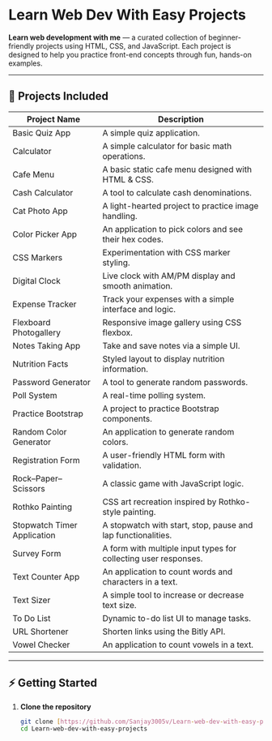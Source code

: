 # Learn Web Dev With Easy Projects

**Learn web development with me** — a curated collection of beginner-friendly projects using HTML, CSS, and JavaScript.
Each project is designed to help you practice front-end concepts through fun, hands-on examples.

---

## 🚀 Projects Included

| Project Name | Description |
|---|---|
| Basic Quiz App | A simple quiz application. |
| Calculator | A simple calculator for basic math operations. |
| Cafe Menu | A basic static cafe menu designed with HTML & CSS. |
| Cash Calculator | A tool to calculate cash denominations. |
| Cat Photo App | A light-hearted project to practice image handling. |
| Color Picker App | An application to pick colors and see their hex codes. |
| CSS Markers | Experimentation with CSS marker styling. |
| Digital Clock | Live clock with AM/PM display and smooth animation. |
| Expense Tracker | Track your expenses with a simple interface and logic. |
| Flexboard Photogallery | Responsive image gallery using CSS flexbox. |
| Notes Taking App | Take and save notes via a simple UI. |
| Nutrition Facts | Styled layout to display nutrition information. |
| Password Generator | A tool to generate random passwords. |
| Poll System | A real-time polling system. |
| Practice Bootstrap | A project to practice Bootstrap components. |
| Random Color Generator | An application to generate random colors. |
| Registration Form | A user-friendly HTML form with validation. |
| Rock–Paper–Scissors | A classic game with JavaScript logic. |
| Rothko Painting | CSS art recreation inspired by Rothko-style painting. |
| Stopwatch Timer Application | A stopwatch with start, stop, pause and lap functionalities. |
| Survey Form | A form with multiple input types for collecting user responses. |
| Text Counter App | An application to count words and characters in a text. |
| Text Sizer | A simple tool to increase or decrease text size. |
| To Do List | Dynamic to-do list UI to manage tasks. |
| URL Shortener | Shorten links using the Bitly API. |
| Vowel Checker | An application to count vowels in a text. |

---

## ⚡ Getting Started

1.  **Clone the repository**
    ```bash
    git clone [https://github.com/Sanjay3005v/Learn-web-dev-with-easy-projects.git](https://github.com/Sanjay3005v/Learn-web-dev-with-easy-projects.git)
    cd Learn-web-dev-with-easy-projects
    ```